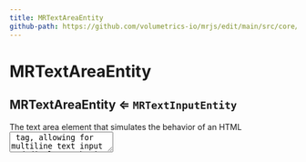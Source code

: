 ```yaml
---
title: MRTextAreaEntity
github-path: https://github.com/volumetrics-io/mrjs/edit/main/src/core/entities/MRTextAreaEntity.js
---
```

# MRTextAreaEntity

<a name="MRTextAreaEntity"></a>

## MRTextAreaEntity ⇐ <code>MRTextInputEntity</code>
The text area element that simulates the behavior of an HTML <textarea> tag,
           allowing for multiline text input and display. Inherits from MRTextInputEntity, which
           in turn extends MRTextEntity.

**Kind**: global class  
**Extends**: <code>MRTextInputEntity</code>  

* [MRTextAreaEntity](#MRTextAreaEntity) ⇐ <code>MRTextInputEntity</code>
    * [.MRTextAreaEntity](#MRTextAreaEntity+MRTextAreaEntity)
    * [.createHiddenInputElement()](#MRTextAreaEntity+createHiddenInputElement)
    * [.fillInHiddenInputElementWithUserData()](#MRTextAreaEntity+fillInHiddenInputElementWithUserData)
    * [.connected()](#MRTextAreaEntity+connected)
    * [.updateTextDisplay()](#MRTextAreaEntity+updateTextDisplay)
    * [.handleKeydown(event)](#MRTextAreaEntity+handleKeydown)
    * [.updateCursorPosition()](#MRTextAreaEntity+updateCursorPosition)

<a name="MRTextAreaEntity+MRTextAreaEntity"></a>

### mrTextAreaEntity.MRTextAreaEntity
**Kind**: instance class of [<code>MRTextAreaEntity</code>](#MRTextAreaEntity)  
<a name="MRTextAreaEntity+createHiddenInputElement"></a>

### mrTextAreaEntity.createHiddenInputElement()
**Kind**: instance method of [<code>MRTextAreaEntity</code>](#MRTextAreaEntity)  
<a name="MRTextAreaEntity+fillInHiddenInputElementWithUserData"></a>

### mrTextAreaEntity.fillInHiddenInputElementWithUserData()
**Kind**: instance method of [<code>MRTextAreaEntity</code>](#MRTextAreaEntity)  
<a name="MRTextAreaEntity+connected"></a>

### mrTextAreaEntity.connected()
(async) sets up the textObject of the text item.

**Kind**: instance method of [<code>MRTextAreaEntity</code>](#MRTextAreaEntity)  
<a name="MRTextAreaEntity+updateTextDisplay"></a>

### mrTextAreaEntity.updateTextDisplay()
**Kind**: instance method of [<code>MRTextAreaEntity</code>](#MRTextAreaEntity)  
<a name="MRTextAreaEntity+handleKeydown"></a>

### mrTextAreaEntity.handleKeydown(event)
Handles keydown events for scrolling and cursor navigation.

**Kind**: instance method of [<code>MRTextAreaEntity</code>](#MRTextAreaEntity)  

| Param | Type | Description |
| --- | --- | --- |
| event | <code>event</code> | the keydown event |

<a name="MRTextAreaEntity+updateCursorPosition"></a>

### mrTextAreaEntity.updateCursorPosition()
**Kind**: instance method of [<code>MRTextAreaEntity</code>](#MRTextAreaEntity)  

